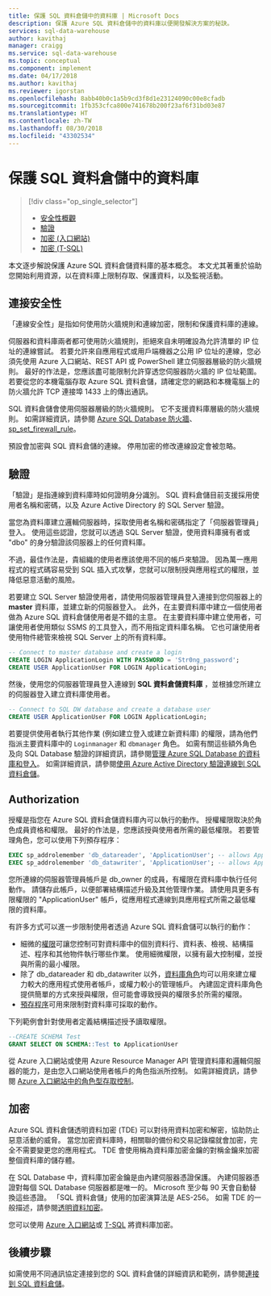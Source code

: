 ```yaml
---
title: 保護 SQL 資料倉儲中的資料庫 | Microsoft Docs
description: 保護 Azure SQL 資料倉儲中的資料庫以便開發解決方案的秘訣。
services: sql-data-warehouse
author: kavithaj
manager: craigg
ms.service: sql-data-warehouse
ms.topic: conceptual
ms.component: implement
ms.date: 04/17/2018
ms.author: kavithaj
ms.reviewer: igorstan
ms.openlocfilehash: 8abb40b0c1a5b9cd3f8d1e23124090c00e8cfadb
ms.sourcegitcommit: 1fb353cfca800e741678b200f23af6f31bd03e87
ms.translationtype: HT
ms.contentlocale: zh-TW
ms.lasthandoff: 08/30/2018
ms.locfileid: "43302534"
---
```

# <a name="secure-a-database-in-sql-data-warehouse"></a>保護 SQL 資料倉儲中的資料庫
> [!div class="op_single_selector"]
> * [安全性概觀](sql-data-warehouse-overview-manage-security.md)
> * [驗證](sql-data-warehouse-authentication.md)
> * [加密 (入口網站)](sql-data-warehouse-encryption-tde.md)
> * [加密 (T-SQL)](sql-data-warehouse-encryption-tde-tsql.md)
> 
> 

本文逐步解說保護 Azure SQL 資料倉儲資料庫的基本概念。 本文尤其著重於協助您開始利用資源，以在資料庫上限制存取、保護資料，以及監視活動。

## <a name="connection-security"></a>連接安全性
「連線安全性」是指如何使用防火牆規則和連線加密，限制和保護資料庫的連線。

伺服器和資料庫兩者都可使用防火牆規則，拒絕來自未明確設為允許清單的 IP 位址的連線嘗試。 若要允許來自應用程式或用戶端機器之公用 IP 位址的連線，您必須先使用 Azure 入口網站、REST API 或 PowerShell 建立伺服器層級的防火牆規則。 最好的作法是，您應該盡可能限制允許穿透您伺服器防火牆的 IP 位址範圍。  若要從您的本機電腦存取 Azure SQL 資料倉儲，請確定您的網路和本機電腦上的防火牆允許 TCP 連接埠 1433 上的傳出通訊。  

SQL 資料倉儲會使用伺服器層級的防火牆規則。 它不支援資料庫層級的防火牆規則。 如需詳細資訊，請參閱 [Azure SQL Database 防火牆][Azure SQL Database firewall]、[sp_set_firewall_rule][sp_set_firewall_rule]。

預設會加密與 SQL 資料倉儲的連線。  停用加密的修改連線設定會被忽略。

## <a name="authentication"></a>驗證
「驗證」是指連線到資料庫時如何證明身分識別。 SQL 資料倉儲目前支援採用使用者名稱和密碼，以及 Azure Active Directory 的 SQL Server 驗證。 

當您為資料庫建立邏輯伺服器時，採取使用者名稱和密碼指定了「伺服器管理員」登入。 使用這些認證，您就可以透過 SQL Server 驗證，使用資料庫擁有者或 "dbo" 的身分驗證該伺服器上的任何資料庫。

不過，最佳作法是，貴組織的使用者應該使用不同的帳戶來驗證。 因為萬一應用程式的程式碼容易受到 SQL 插入式攻擊，您就可以限制授與應用程式的權限，並降低惡意活動的風險。 

若要建立 SQL Server 驗證使用者，請使用伺服器管理員登入連接到您伺服器上的 **master** 資料庫，並建立新的伺服器登入。  此外，在主要資料庫中建立一個使用者做為 Azure SQL 資料倉儲使用者是不錯的主意。 在主要資料庫中建立使用者，可讓使用者使用類似 SSMS 的工具登入，而不用指定資料庫名稱。  它也可讓使用者使用物件總管來檢視 SQL Server 上的所有資料庫。

```sql
-- Connect to master database and create a login
CREATE LOGIN ApplicationLogin WITH PASSWORD = 'Str0ng_password';
CREATE USER ApplicationUser FOR LOGIN ApplicationLogin;
```

然後，使用您的伺服器管理員登入連線到 **SQL 資料倉儲資料庫** ，並根據您所建立的伺服器登入建立資料庫使用者。

```sql
-- Connect to SQL DW database and create a database user
CREATE USER ApplicationUser FOR LOGIN ApplicationLogin;
```

若要提供使用者執行其他作業 (例如建立登入或建立新資料庫) 的權限，請為他們指派主要資料庫中的 `Loginmanager` 和 `dbmanager` 角色。 如需有關這些額外角色及向 SQL Database 驗證的詳細資訊，請參閱[管理 Azure SQL Database 的資料庫和登入][Managing databases and logins in Azure SQL Database]。  如需詳細資訊，請參閱[使用 Azure Active Directory 驗證連線到 SQL 資料倉儲][Connecting to SQL Data Warehouse By Using Azure Active Directory Authentication]。

## <a name="authorization"></a>Authorization
授權是指您在 Azure SQL 資料倉儲資料庫內可以執行的動作。 授權權限取決於角色成員資格和權限。 最好的作法是，您應該授與使用者所需的最低權限。 若要管理角色，您可以使用下列預存程序：

```sql
EXEC sp_addrolemember 'db_datareader', 'ApplicationUser'; -- allows ApplicationUser to read data
EXEC sp_addrolemember 'db_datawriter', 'ApplicationUser'; -- allows ApplicationUser to write data
```

您所連線的伺服器管理員帳戶是 db_owner 的成員，有權限在資料庫中執行任何動作。 請儲存此帳戶，以便部署結構描述升級及其他管理作業。 請使用具更多有限權限的 "ApplicationUser" 帳戶，從應用程式連線到具應用程式所需之最低權限的資料庫。

有許多方式可以進一步限制使用者透過 Azure SQL 資料倉儲可以執行的動作：

* 細微的[權限][Permissions]可讓您控制可對資料庫中的個別資料行、資料表、檢視、結構描述、程序和其他物件執行哪些作業。 使用細微權限，以擁有最大控制權，並授與所需的最小權限。 
* 除了 db_datareader 和 db_datawriter 以外，[資料庫角色][Database roles]均可以用來建立權力較大的應用程式使用者帳戶，或權力較小的管理帳戶。 內建固定資料庫角色提供簡單的方式來授與權限，但可能會導致授與的權限多於所需的權限。
* [預存程序][Stored procedures]可用來限制對資料庫可採取的動作。

下列範例會針對使用者定義結構描述授予讀取權限。
```sql
--CREATE SCHEMA Test
GRANT SELECT ON SCHEMA::Test to ApplicationUser
```

從 Azure 入口網站或使用 Azure Resource Manager API 管理資料庫和邏輯伺服器的能力，是由您入口網站使用者帳戶的角色指派所控制。 如需詳細資訊，請參閱 [Azure 入口網站中的角色型存取控制][Role-based access control in Azure portal]。

## <a name="encryption"></a>加密
Azure SQL 資料倉儲透明資料加密 (TDE) 可以對待用資料加密和解密，協助防止惡意活動的威脅。  當您加密資料庫時，相關聯的備份和交易記錄檔就會加密，完全不需要變更您的應用程式。 TDE 會使用稱為資料庫加密金鑰的對稱金鑰來加密整個資料庫的儲存體。 

在 SQL Database 中，資料庫加密金鑰是由內建伺服器憑證保護。 內建伺服器憑證對每個 SQL Database 伺服器都是唯一的。 Microsoft 至少每 90 天會自動替換這些憑證。 「SQL 資料倉儲」使用的加密演算法是 AES-256。 如需 TDE 的一般描述，請參閱[透明資料加密][Transparent Data Encryption]。

您可以使用 [Azure 入口網站][Encryption with Portal]或 [T-SQL][Encryption with TSQL] 將資料庫加密。

## <a name="next-steps"></a>後續步驟
如需使用不同通訊協定連接到您的 SQL 資料倉儲的詳細資訊和範例，請參閱[連接到 SQL 資料倉儲][Connect to SQL Data Warehouse]。

<!--Image references-->

<!--Article references-->
[Connect to SQL Data Warehouse]: ./sql-data-warehouse-connect-overview.md
[Encryption with Portal]: ./sql-data-warehouse-encryption-tde.md
[Encryption with TSQL]: ./sql-data-warehouse-encryption-tde-tsql.md
[Connecting to SQL Data Warehouse By Using Azure Active Directory Authentication]: ./sql-data-warehouse-authentication.md

<!--MSDN references-->
[Azure SQL Database firewall]: https://msdn.microsoft.com/library/ee621782.aspx
[sp_set_firewall_rule]: https://msdn.microsoft.com/library/dn270017.aspx
[sp_set_database_firewall_rule]: https://msdn.microsoft.com/library/dn270010.aspx
[Database roles]: https://msdn.microsoft.com/library/ms189121.aspx
[Managing databases and logins in Azure SQL Database]: https://msdn.microsoft.com/library/ee336235.aspx
[Permissions]: https://msdn.microsoft.com/library/ms191291.aspx
[Stored procedures]: https://msdn.microsoft.com/library/ms190782.aspx
[Transparent Data Encryption]: https://msdn.microsoft.com/library/bb934049.aspx
[Azure portal]: https://portal.azure.com/

<!--Other Web references-->
[Role-based access control in Azure portal]: https://azure.microsoft.com/documentation/articles/role-based-access-control-configure
